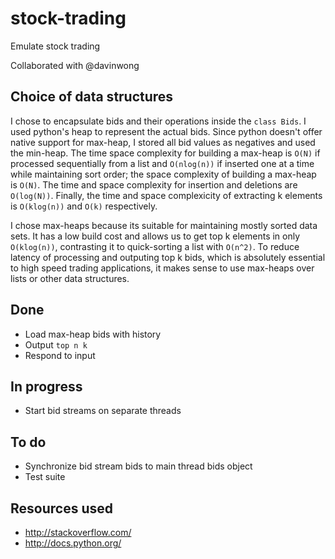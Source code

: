 stock-trading
=============

Emulate stock trading

Collaborated with @davinwong

## Choice of data structures

I chose to encapsulate bids and their operations inside the `class Bids`. I used python's heap to represent the actual bids. Since python doesn't offer native support for max-heap, I stored all bid values as negatives and used the min-heap. The time space complexity for building a max-heap is `O(N)` if processed sequentially from a list and `O(nlog(n))` if inserted one at a time while maintaining sort order; the space complexity of building a max-heap is `O(N)`. The time and space complexity for insertion and deletions are `O(log(N))`. Finally, the time and space complexicity of extracting k elements is `O(klog(n))` and `O(k)` respectively.

I chose max-heaps because its suitable for maintaining mostly sorted data sets. It has a low build cost and allows us to get top k elements in only `O(klog(n))`, contrasting it to quick-sorting a list with `O(n^2)`. To reduce latency of processing and outputing top k bids, which is absolutely essential to high speed trading applications, it makes sense to use max-heaps over lists or other data structures.

## Done
* Load max-heap bids with history
* Output `top n k`
* Respond to input

## In progress
* Start bid streams on separate threads

## To do
* Synchronize bid stream bids to main thread bids object
* Test suite

## Resources used
* http://stackoverflow.com/
* http://docs.python.org/
